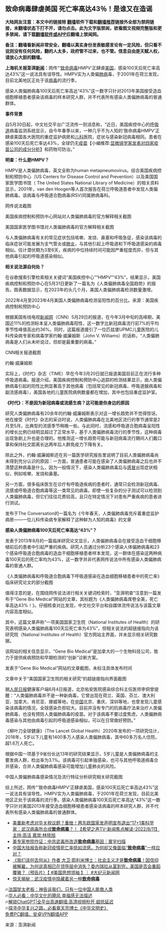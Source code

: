  <!-- 面包屑导航 --> <h2>致命病毒肆虐美国 死亡率高达43％！是谁又在造谣</h2> <p class="notice"><b>大陆网友注意：本文中的链接除 <a href="https://github.com/bannedbook/fanqiang" >翻墙</a>软件下载和<a href="https://github.com/killgcd/justmysocks/blob/master/README.md">翻墙推荐</a>链接外全部为禁网链接，未翻墙状态下打不开，请勿点击。此为文字版禁闻，欲看图文视频完整版和更多禁闻，请下载<a href="https://github.com/bannedbook/fanqiang">翻墙软件或APP</a>后翻墙上禁闻网。</p><p>备注：翻墙看新闻非常安全，翻墙以真实身份发表敏感言论有一定风险，但只看不说则没有任何风险，翻的人太多，政府管不过来，也不管。信息自由是天赋人权，请放心大胆的翻墙。</b></p>  <div class="entry"> <p><strong>上海机关报澎湃<span class='wp_keywordlink_affiliate'><a href="https://www.bannedbook.org/" title="新闻">新闻</a></span>：</strong>网传“‘<a href="https://www.bannedbook.org/bnews/tag/%E8%87%B4%E5%91%BD%E7%97%85%E6%AF%92/" class="st_tag internal_tag" rel="tag" title="标签 致命病毒 下的日志">致命病毒</a>HMPV’正肆虐<a href="https://www.bannedbook.org/bnews/tag/%e7%be%8e%e5%9b%bd/" class="st_tag internal_tag" rel="tag" title="标签 美国 下的日志">美国</a>，感染100天后死亡率高达43%”这一说法具有误导性。HMPV实为人类偏<a href="https://www.bannedbook.org/bnews/tag/%E8%82%BA%E7%97%85/" class="st_tag internal_tag" rel="tag" title="标签 肺病 下的日志">肺病</a>毒，于2001年在荷兰发现，目前北美地区正处于该<a href="https://www.bannedbook.org/bnews/tag/%e7%97%85%e6%af%92/" class="st_tag internal_tag" rel="tag" title="标签 病毒 下的日志">病毒</a>的流行季。</p> <p>感染人类偏肺病毒100天后死亡率高达“43%”这一数字只针对2013年美国接受造血细胞移植患者感染该病毒的样本研究人群，并不代表所有感染人类偏肺病毒的普通群体。</p> <p><strong>事件背景</strong></p> <p>自5月30日起，中文社交平台广泛流传一则消息称，“近日，美国疾控中心的<a href="https://www.bannedbook.org/bnews/tag/%E5%91%BC%E5%90%B8%E9%81%93/" class="st_tag internal_tag" rel="tag" title="标签 呼吸道 下的日志">呼吸道</a>病毒监测系统显示，自今年春季以来，一种几乎不为人知的‘致命病毒HMPV’正肆虐美国各大医院的重症监护病房和<a href="https://www.bannedbook.org/bnews/tag/%E5%84%BF%E7%A7%91/" class="st_tag internal_tag" rel="tag" title="标签 儿科 下的日志">儿科</a>医院，症状与感染新冠病毒相同。患者在感染100天后死亡率达43%，全球仍无<span class='wp_keywordlink'><a href="https://www.bannedbook.org/bnews/topimagenews/20180408/925060.html" title="纪录片：恐怖的疫苗真相之谜" target="_blank">疫苗</a></span>【小编推荐:<a href='https://www.bannedbook.org/bnews/comments/20210902/1617622.html' target='_blank'>显微镜学家发表对四家疫苗公司的成分分析</a>】和药物可防治。”</p> <p><strong>明查：什么是HMPV？</strong></p> <p>HMPV是人类偏肺病毒，英文全称为human metapneumovirus。综合美国疾病控制和预防中心（US Centers for Disease Control and Prevention）以及美国国家医学图书馆（ The United States National Library of Medicine）的相关资料显示，2001年，van den Hoogen等人首次报告在荷兰呼吸道患者中发现人类偏肺病毒。该病毒与呼吸道合胞病毒(RSV)同属肺病毒科。</p> <p>网传说法截图</p> <p>美国疾病控制和预防中心网站对人类偏肺病毒的官方解释相关截图</p> <p>美国国家医学图书馆对人类偏肺病毒的官方解释相关截图</p> <p>与人类偏肺病毒有关的常见症状包括咳嗽、发烧、鼻塞和呼吸急促，感染该病毒的临床症状可能发展为支气管炎或<a href="https://www.bannedbook.org/bnews/tag/%e8%82%ba%e7%82%8e/" class="st_tag internal_tag" rel="tag" title="标签 肺炎 下的日志">肺炎</a>，与其他引起上呼吸道和下呼吸道感染的病毒相似。估计潜伏期为3至6天，疾病的中位持续时间可能因严重程度而异，但与其他病毒引起的呼吸道感染相似。</p> <p><strong>相关说法源自何处？</strong></p> <p>在谷歌搜索引擎检索相关关键词“美国疾控中心”“HMPV”“43%”，结果显示，美国疾病控制和预防中心在5月31日更新了一篇名为《人类偏肺病毒全国趋势》的报告。图表数据显示，在2023年的头几个月，美国人类偏肺病毒检测数量激增。</p> <p>2022年4月至2023年4月美国人类偏肺病毒检测呈阳性的百分比。来源：美国疾病控制和预防中心</p> <p>根据美国有线电视<span class='wp_keywordlink_affiliate'><a href="https://www.bannedbook.org/" title="新闻网" target="_blank">新闻网</a></span>（CNN）5月29日的报道，在今年3月中旬的高峰期，美国近11%的检测标本呈人类偏肺病毒阳性，这一数字比新冠病毒流行前7%的平均季节性峰值高出约36%。同时，这篇报道援引了一位匹兹堡UPMC儿童医院的儿科传染病专家和病毒学家约翰·威廉姆斯（John V. Williams）的话称，“人类偏肺病毒是人们从未听说过，但却是最重要的病毒。”</p> <p>CNN相关报道截图</p> <p>约翰·威廉姆斯</p> <p>实际上，《时代》杂志（TIME）早在今年3月20日就已报道美国目前正在流行多种呼吸道病毒。报道介绍，美国疾病控制和预防中心追踪的检测结果显示，由人类偏肺病毒引起的阳性比例显著高于其他病毒（包括常见的新冠病毒、呼吸道腺病毒和副流感病毒），美国各地的儿童医院病例数量都在增加，其中也包括重症监护室。</p> <p><strong>《时代》：不是因为新冠病毒或流感生病？这可能是你身边的原因</strong></p>  <p>研究人类偏肺病毒有20余年的约翰·威廉姆斯表示对这一增长趋势并不觉得惊讶。他在接受《时代》杂志的采访时说，人类偏肺病毒在北美地区流行的季节通常是2月至5月，比典型的流感季节稍晚一些。与此同时，流感和呼吸道合胞病毒呈阳性的增长比例已经明显超过了正常水平，基于人类偏肺病毒流行的季节性，这种病毒出现急剧上升也是合理的。他推测这一增长趋势可能与新冠病毒流行期间人们戴口罩和保持社交距离长达两年后人群免疫力下降有关。</p> <p>除此之外，约翰·威廉姆斯还在另一篇医学研究报告里说明了目前人类偏肺病毒尚未得到充分认识的原因：一方面，普通患者可能在感染了人类偏肺病毒之后也并不清楚这种病毒是什么，因为一般情况下，感染人类偏肺病毒后与<a href="https://www.bannedbook.org/bnews/tag/%E6%84%9F%E5%86%92/" class="st_tag internal_tag" rel="tag" title="标签 感冒 下的日志">感冒</a>出现症状相似，例如咳嗽、发烧和鼻塞。</p> <p>另一方面，很多临床医生在诊疗有呼吸道疾病的患者时，通常只会检测新冠病毒、流感或呼吸道合胞病毒等这一类常见的病毒。即使一些复杂的分子测试可以检测到人类偏肺病毒，但它们往往花费较高，且只在特定情况下对患有严重疾病的患者进行测试。</p> <p>发布于The Conversation的一篇名为《今年春天，人类偏肺病毒充斥着重症监护病房——一位儿科传染病专家解释了这种鲜为人知的病毒》的文章</p> <p><strong>感染人类偏肺病毒100天后死亡率高达“43%”？</strong></p> <p>发表于2013年8月的一篇临床研究论文显示，人类偏肺病毒会在接受造血干细胞移植前后的患者中引起严重的疾病。研究人员通过分析23个感染人体偏肺病毒和23个感染呼吸道合胞病毒的造血干细胞移植患者样本发现，这一群体在感染这两种病毒100天后的死亡率均为43%，这一数字并非代表网传说法中所有感染人类偏肺病毒的普通人群。</p> <p>《人类偏肺病毒和呼吸道合胞病毒下呼吸道感染在造血细胞移植患者中的死亡率》临床研究论文的部分截图</p> <p>值得注意的是，在围绕网传说法进行相关关键词检索时，“澎湃明查”注意到一篇发布于“Gene Bio Medical”网站的文章，其标题为《人类偏肺病毒席卷全美，死亡率高达43%！》。仔细核查对比发现，中文社交平台和自媒体流传说法与该篇文章内容高度相似。</p> <p>其中，这篇文章声称“一项美国国家卫生院（National Institutes of Health）的研究表明感染人类偏肺病毒100天后死亡率为43%”，但相关说法的超链接指向为该研究院（National Institutes of Health）官方网站主界面，并未显示相关研究数据。</p>  <p>该网站的相关信息显示，“Gene Bio Medical”是加拿大的一个生物科技公司，致力于提供疾病预防和早期检测的“创新”诊断方案。</p> <p>发表于“Gene Bio Medical”网站的文章截图，未标注具体发布时间</p> <p>文章中关于“美国国家卫生院的相关研究”的超链接指向界面截图</p> <p>据<span class='wp_keywordlink'><a href="https://www.bannedbook.org/forum2/topic109.html" title="透视人民日报" target="_blank">人民日报</a></span>健康客户端6月4日报道，北京佑安医院感染综合科主任医师李侗曾提醒：“人类偏肺病毒并不是一种新病毒，它曾出现在荷兰、英国、芬兰、澳⼤利亚、加拿⼤、肯尼亚、挪威等地，在<span class='wp_keywordlink_affiliate'><a href="https://www.bannedbook.org/" title="中国" target="_blank">中国</a></span>北京、重庆、深圳等地，也曾发现儿童感染该病毒的情况，全球感染负担较⼤。目前并没有专门的抗病毒疗法来治疗人类偏肺病毒，也没有预防人类偏肺病毒的疫苗。对于该病毒不要过度焦虑，人类偏肺病毒感染与其他由病毒引起的呼吸道感染相似，可以在日常做好预防。”</p> <p>《柳叶刀全球健康》（The Lancet Global Health）2020年发布的一项研究估计，2018年，5岁以下儿童有1400多万人感染人类偏肺病毒，其中60多万名人住院，超1.6万人死亡。</p> <p>根据中国一项基于9省份长达13年的研究结果显示，5岁儿童是人类偏肺病毒的主要发病人群，检出率为3.1%。该病毒可引起单独感染，也可与其他呼吸道病毒合并感染，合并人类偏肺病毒感染可能增加儿童肺炎的风险。</p> <p>中国人类偏肺病毒感染情况及流行特征分析研究相关研究截图</p> <p>综上所述，网传“‘致命病毒HMPV’正肆虐美国，感染100天后死亡率高达43%”这一说法具有误导性。HMPV实为人类偏肺病毒，于2001年在荷兰发现，目前北美地区正处于该病毒的流行季。感染人类偏肺病毒100天后死亡率高达“43%”这一数字只针对美国2013年接受造血细胞移植患者感染该病毒的样本研究人群，并不代表所有感染人类偏肺病毒的普通群体。</p> <!--<div id="taboola-mid-1"></div>--><ul class='op-related-articles' title='相关阅读'> <li><a href='https://www.bannedbook.org/bnews/bannedvideo/20220812/1770485.html' target='_blank'>美重新考虑对华关税议题？重挫！两东欧国家发声明宣布退出“17+1美科学家：武汉病毒所合成<b>致命病毒</b>？！【希望之声TV-新闻焦点解读-2022/8/11】主持:高洁  嘉宾:林晓旭</a></li> <li><a href='https://www.bannedbook.org/bnews/taiwannews/20220809/1769162.html' target='_blank'>美专家参院作证：中共武毒所改造<b>致命病毒</b>基因｜寰宇扫描</a></li> <li><a href='https://www.bannedbook.org/bnews/bannedvideo/20220320/1707584.html' target='_blank'>中国大陆报告称新冠疫情死亡率低如流感，为何却又像面临“<b>致命病毒</b>”一样应对？</a></li> <li><a href='https://www.bannedbook.org/bnews/bannedvideo/20211227/1671132.html' target='_blank'>《我们该何去何从》作者 大卫‧耶利米博士：社会主义才是<b>致命病毒</b>！因信仰被解雇，为何说真相已在领导层中消失？委内瑞拉从富到穷，美国是否会重蹈覆辙？（预告片）【 #美国思想领袖 】｜ #大纪元新闻网</a></li> <li><a href='https://www.bannedbook.org/bnews/comments/20210826/1613748.html' target='_blank'>惊天揭秘：武汉疫情中隐藏着另一种<b>致命病毒</b></a></li> </ul> <p class="texttj"> 🔥<a href="https://www.bannedbook.org/bnews/ssgc/20230219/1850782.html" target="_blank">法国犹太老板：神告诉我们，只有一位中国人能救人类</a><br/> 🔥<a href="https://www.bannedbook.org/bnews/comments/20220220/1694796.html" target="_blank">华人必看：中华文化的飓风 幸福感无法描述</a><br/> 🔥<a href="https://github.com/bannedbook/fanqiang/wiki/V2ray%E6%9C%BA%E5%9C%BA" target="_blank">解锁ChatGPT|全平台高速翻墙:高清视频秒开,超低延迟</a><br/> 🔥<a href="https://www.bannedbook.org/bnews/comments/20220808/1768773.html" target="_blank">探寻中华复兴之路，必看章天亮博士《中华文明史》</a><br/> <a href="https://github.com/bannedbook/fanqiang/wiki/%E7%A6%81%E9%97%BB%E7%BD%91%E5%AE%89%E5%8D%93%E7%BF%BB%E5%A2%99%E6%96%B0%E9%97%BBAPP" target="_blank">免费PC翻墙、安卓VPN翻墙APP</a><br/> </p> <p class="src-info">来源：澎湃新闻 </p><a name='sharetosocial'></a> <div style="margin-bottom:5px;padding-bottom:5px;clear:both"> <div id="archive-pix-1" class="banner-ads"> <!-- AuctionX Display platform tag START --> <div id="27602x728x90x621x_ADSLOT1" clicktrack="%%CLICK_URL_ESC%%"></div>  <!-- AuctionX Display platform tag END --> </div> <div id="archive-pix-2" class="banner-ads"> <!-- AuctionX Display platform tag START --> <div id="27556x300x250x621x_ADSLOT1" clicktrack="%%CLICK_URL_ESC%%" style="margin:0 auto;text-align:center"></div>  <!-- AuctionX Display platform tag END --> </div> </div>  <div id="archive-pix-1" class="banner-ads"> <!-- AuctionX Display platform tag START --> <div id="27603x728x90x621x_ADSLOT1" clicktrack="%%CLICK_URL_ESC%%"></div>  <!-- AuctionX Display platform tag END --> </div> </div><!--END ENTRY--> 